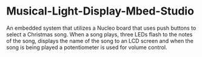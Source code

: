 # Musical-Light-Display-Mbed-Studio

An embedded system that utilizes a Nucleo board that uses push buttons to select a Christmas song. 
When a song plays, three LEDs flash to the notes of the song, displays the name of the song to an LCD 
screen and when the song is being played a potentiometer is used for volume control. 
